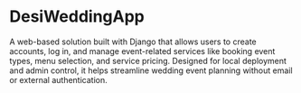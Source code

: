 # DesiWeddingApp
A web-based solution built with Django that allows users to create accounts, log in, and manage event-related services like booking event types, menu selection, and service pricing. Designed for local deployment and admin control, it helps streamline wedding event planning without email or external authentication.
